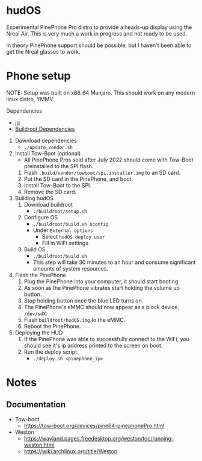 # hudOS
Experimental PinePhone Pro distro to provide a heads-up display using the Nreal Air.
This is very much a work in progress and not ready to be used.

In theory PinePhone support should be possible, but I haven't been able to get the Nreal glasses to work.

# Phone setup
NOTE: Setup was built on x86_64 Manjaro. This should work on any modern linux distro, YMMV.

Dependencies
  - [jq](https://stedolan.github.io/jq/)
  - [Buildroot Dependencies](https://buildroot.org/downloads/manual/manual.html#requirement)

1. Download dependencies
    - `./update_vendor.sh`
2. Install Tow-Boot (optional)
    - All PinePhone Pros sold after July 2022 should come with Tow-Boot preinstalled to the SPI flash.
    1. Flash `.build/vendor/towboot/spi.installer.img` to an SD card.
    2. Put the SD card in the PinePhone, and boot.
    3. Install Tow-Boot to the SPI.
    4. Remove the SD card.
3. Building hudOS
   1. Download buildroot
      - `./buildroot/setup.sh`
   2. Configure OS 
      - `./buildroot/build.sh nconfig`
      - Under `External options`
         - Select `hudOS deploy user`
         - Fill in WiFi settings
   3. Build OS 
      - `./buildroot/build.sh`
      - This step will take 30 minutes to an hour and consume significant amounts of system resources.
4. Flash the PinePhone 
   1. Plug the PinePhone into your computer, it should start booting.
   2. As soon as the PinePhone vibrates start holding the volume up button.
   3. Stop holding button once the blue LED turns on.
   4. The PinePhone's eMMC should now appear as a block device, `/dev/sdX`.
   5. Flash `buildroot/hudOS.img` to the eMMC.
   6. Reboot the PinePhone.
5. Deploying the HUD
   1. If the PinePhone was able to successfully connect to the WiFi, you should see it's ip address printed to the screen on boot.
   2. Run the deploy script.
      - `./deploy.sh <pinephone_ip>`

# Notes
## Documentation
- Tow-boot
    - https://tow-boot.org/devices/pine64-pinephonePro.html
- Weston
    - https://wayland.pages.freedesktop.org/weston/toc/running-weston.html
    - https://wiki.archlinux.org/title/Weston
